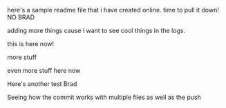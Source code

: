 here's a sample readme file that i have created online. time to pull it down! NO BRAD

adding more things cause i want to see cool things in the logs.

this is here now!

more stuff

even more stuff here now

Here's another test Brad

Seeing how the commit works with multiple files as well as the push